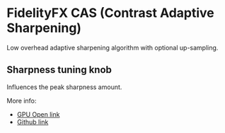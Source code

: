 # FidelityFX CAS (Contrast Adaptive Sharpening)

Low overhead adaptive sharpening algorithm with optional up-sampling.

## Sharpness tuning knob

Influences the peak sharpness amount.

More info:
* [GPU Open link](https://gpuopen.com/gaming-product/fidelityfx)
* [Github link](https://github.com/GPUOpen-Effects/FidelityFX/tree/master/FFX_CAS)